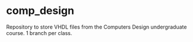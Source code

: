# comp_design
Repository to store VHDL files from the Computers Design undergraduate course.
1 branch per class.
